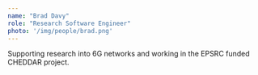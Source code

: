 ```yaml
---
name: "Brad Davy"
role: "Research Software Engineer"
photo: '/img/people/brad.png'
---
```


Supporting research into 6G networks and working in the EPSRC funded CHEDDAR project.